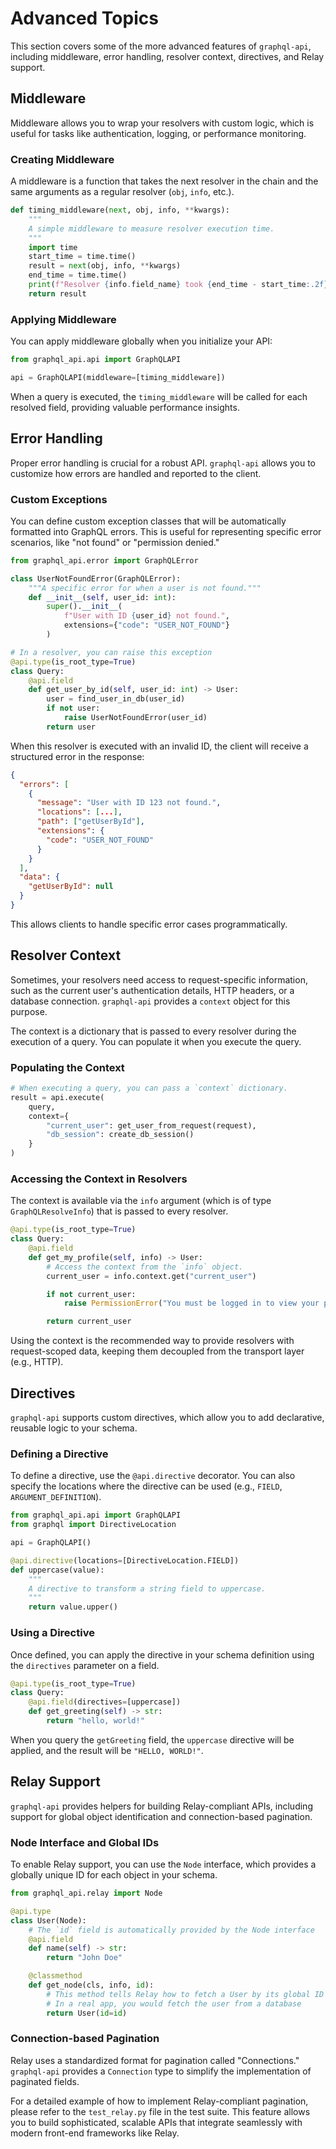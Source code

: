 # Advanced Topics

This section covers some of the more advanced features of `graphql-api`, including middleware, error handling, resolver context, directives, and Relay support.

## Middleware

Middleware allows you to wrap your resolvers with custom logic, which is useful for tasks like authentication, logging, or performance monitoring.

### Creating Middleware

A middleware is a function that takes the next resolver in the chain and the same arguments as a regular resolver (`obj`, `info`, etc.).

```python
def timing_middleware(next, obj, info, **kwargs):
    """
    A simple middleware to measure resolver execution time.
    """
    import time
    start_time = time.time()
    result = next(obj, info, **kwargs)
    end_time = time.time()
    print(f"Resolver {info.field_name} took {end_time - start_time:.2f}s")
    return result
```

### Applying Middleware

You can apply middleware globally when you initialize your API:

```python
from graphql_api.api import GraphQLAPI

api = GraphQLAPI(middleware=[timing_middleware])
```

When a query is executed, the `timing_middleware` will be called for each resolved field, providing valuable performance insights.

## Error Handling

Proper error handling is crucial for a robust API. `graphql-api` allows you to customize how errors are handled and reported to the client.

### Custom Exceptions

You can define custom exception classes that will be automatically formatted into GraphQL errors. This is useful for representing specific error scenarios, like "not found" or "permission denied."

```python
from graphql_api.error import GraphQLError

class UserNotFoundError(GraphQLError):
    """A specific error for when a user is not found."""
    def __init__(self, user_id: int):
        super().__init__(
            f"User with ID {user_id} not found.",
            extensions={"code": "USER_NOT_FOUND"}
        )

# In a resolver, you can raise this exception
@api.type(is_root_type=True)
class Query:
    @api.field
    def get_user_by_id(self, user_id: int) -> User:
        user = find_user_in_db(user_id)
        if not user:
            raise UserNotFoundError(user_id)
        return user
```

When this resolver is executed with an invalid ID, the client will receive a structured error in the response:

```json
{
  "errors": [
    {
      "message": "User with ID 123 not found.",
      "locations": [...],
      "path": ["getUserById"],
      "extensions": {
        "code": "USER_NOT_FOUND"
      }
    }
  ],
  "data": {
    "getUserById": null
  }
}
```

This allows clients to handle specific error cases programmatically.

## Resolver Context

Sometimes, your resolvers need access to request-specific information, such as the current user's authentication details, HTTP headers, or a database connection. `graphql-api` provides a `context` object for this purpose.

The context is a dictionary that is passed to every resolver during the execution of a query. You can populate it when you execute the query.

### Populating the Context

```python
# When executing a query, you can pass a `context` dictionary.
result = api.execute(
    query,
    context={
        "current_user": get_user_from_request(request),
        "db_session": create_db_session()
    }
)
```

### Accessing the Context in Resolvers

The context is available via the `info` argument (which is of type `GraphQLResolveInfo`) that is passed to every resolver.

```python
@api.type(is_root_type=True)
class Query:
    @api.field
    def get_my_profile(self, info) -> User:
        # Access the context from the `info` object.
        current_user = info.context.get("current_user")

        if not current_user:
            raise PermissionError("You must be logged in to view your profile.")

        return current_user
```

Using the context is the recommended way to provide resolvers with request-scoped data, keeping them decoupled from the transport layer (e.g., HTTP).

## Directives

`graphql-api` supports custom directives, which allow you to add declarative, reusable logic to your schema.

### Defining a Directive

To define a directive, use the `@api.directive` decorator. You can also specify the locations where the directive can be used (e.g., `FIELD`, `ARGUMENT_DEFINITION`).

```python
from graphql_api.api import GraphQLAPI
from graphql import DirectiveLocation

api = GraphQLAPI()

@api.directive(locations=[DirectiveLocation.FIELD])
def uppercase(value):
    """
    A directive to transform a string field to uppercase.
    """
    return value.upper()
```

### Using a Directive

Once defined, you can apply the directive in your schema definition using the `directives` parameter on a field.

```python
@api.type(is_root_type=True)
class Query:
    @api.field(directives=[uppercase])
    def get_greeting(self) -> str:
        return "hello, world!"
```

When you query the `getGreeting` field, the `uppercase` directive will be applied, and the result will be `"HELLO, WORLD!"`.

## Relay Support

`graphql-api` provides helpers for building Relay-compliant APIs, including support for global object identification and connection-based pagination.

### Node Interface and Global IDs

To enable Relay support, you can use the `Node` interface, which provides a globally unique ID for each object in your schema.

```python
from graphql_api.relay import Node

@api.type
class User(Node):
    # The `id` field is automatically provided by the Node interface
    @api.field
    def name(self) -> str:
        return "John Doe"

    @classmethod
    def get_node(cls, info, id):
        # This method tells Relay how to fetch a User by its global ID
        # In a real app, you would fetch the user from a database
        return User(id=id)
```

### Connection-based Pagination

Relay uses a standardized format for pagination called "Connections." `graphql-api` provides a `Connection` type to simplify the implementation of paginated fields.

For a detailed example of how to implement Relay-compliant pagination, please refer to the `test_relay.py` file in the test suite. This feature allows you to build sophisticated, scalable APIs that integrate seamlessly with modern front-end frameworks like Relay. 